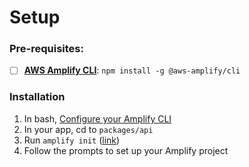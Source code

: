 # Setup

### Pre-requisites:
- [ ]  [**AWS Amplify CLI**](https://docs.amplify.aws/cli/start/install/): `npm install -g @aws-amplify/cli` 

### Installation

1. In bash, [Configure your Amplify CLI](https://docs.amplify.aws/cli/start/install/#configure-the-amplify-cli)
2. In your app, cd to `packages/api`
3. Run `amplify init` ([link](https://docs.amplify.aws/cli/start/workflows/#initialize-new-project))
4. Follow the prompts to set up your Amplify project

